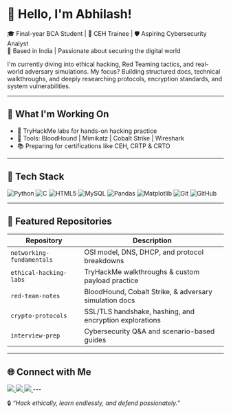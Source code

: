 # 👋 Hello, I'm Abhilash!

🎓 Final-year BCA Student | 🔐 CEH Trainee | 🛡️ Aspiring Cybersecurity Analyst  
📍 Based in India | Passionate about securing the digital world

I'm currently diving into ethical hacking, Red Teaming tactics, and real-world adversary simulations. My focus? Building structured docs, technical walkthroughs, and deeply researching protocols, encryption standards, and system vulnerabilities.

---

## 🧠 What I'm Working On

- 🧪 TryHackMe labs for hands-on hacking practice  
- 🧰 Tools: BloodHound | Mimikatz | Cobalt Strike | Wireshark  
- 📚 Preparing for certifications like CEH, CRTP & CRTO  

---

## 🧰 Tech Stack

![Python](https://img.shields.io/badge/Python-3776AB?logo=python&logoColor=white)
![C](https://img.shields.io/badge/C-blue?logo=c)
![HTML5](https://img.shields.io/badge/HTML5-E34F26?logo=html5&logoColor=white)
![MySQL](https://img.shields.io/badge/MySQL-4479A1?logo=mysql)
![Pandas](https://img.shields.io/badge/Pandas-150458?logo=pandas)
![Matplotlib](https://img.shields.io/badge/Matplotlib-11557C?logo=matplotlib)
![Git](https://img.shields.io/badge/Git-F05032?logo=git&logoColor=white)
![GitHub](https://img.shields.io/badge/GitHub-181717?logo=github&logoColor=white)

---

## 📁 Featured Repositories

| Repository              | Description                                               |
|------------------------|-----------------------------------------------------------|
| `networking-fundamentals` | OSI model, DNS, DHCP, and protocol breakdowns          |
| `ethical-hacking-labs` | TryHackMe walkthroughs & custom payload practice          |
| `red-team-notes`       | BloodHound, Cobalt Strike, & adversary simulation docs    |
| `crypto-protocols`     | SSL/TLS handshake, hashing, and encryption explorations   |
| `interview-prep`       | Cybersecurity Q&A and scenario-based guides               |

---

## 🌐 Connect with Me
<a href="https://www.linkedin.com/in/abhilash-n-379067312">
  <img src="https://img.shields.io/badge/-LinkedIn-blue?logo=linkedin&logoColor=white" />
</a>
<a href="https://tryhackme.com/p/abhi0473u">
  <img src="https://img.shields.io/badge/-TryHackMe-red?logo=tryhackme&logoColor=white" />
</a>
<a href="https://www.instagram.com/__k__i__n__g__04_">
  <img src="https://img.shields.io/badge/-Instagram-purple?logo=instagram&logoColor=white" />
</a>
---

🔒 _“Hack ethically, learn endlessly, and defend passionately.”_
